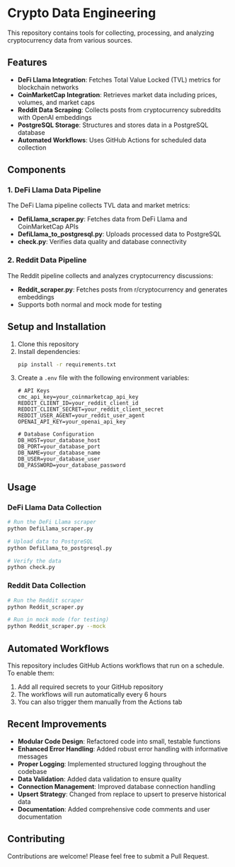 # Crypto Data Engineering

This repository contains tools for collecting, processing, and analyzing cryptocurrency data from various sources.

## Features

- **DeFi Llama Integration**: Fetches Total Value Locked (TVL) metrics for blockchain networks
- **CoinMarketCap Integration**: Retrieves market data including prices, volumes, and market caps
- **Reddit Data Scraping**: Collects posts from cryptocurrency subreddits with OpenAI embeddings
- **PostgreSQL Storage**: Structures and stores data in a PostgreSQL database
- **Automated Workflows**: Uses GitHub Actions for scheduled data collection

## Components

### 1. DeFi Llama Data Pipeline

The DeFi Llama pipeline collects TVL data and market metrics:

- **DefiLlama_scraper.py**: Fetches data from DeFi Llama and CoinMarketCap APIs
- **DefiLlama_to_postgresql.py**: Uploads processed data to PostgreSQL
- **check.py**: Verifies data quality and database connectivity

### 2. Reddit Data Pipeline

The Reddit pipeline collects and analyzes cryptocurrency discussions:

- **Reddit_scraper.py**: Fetches posts from r/cryptocurrency and generates embeddings
- Supports both normal and mock mode for testing

## Setup and Installation

1. Clone this repository
2. Install dependencies:
   ```bash
   pip install -r requirements.txt
   ```
3. Create a `.env` file with the following environment variables:
   ```
   # API Keys
   cmc_api_key=your_coinmarketcap_api_key
   REDDIT_CLIENT_ID=your_reddit_client_id
   REDDIT_CLIENT_SECRET=your_reddit_client_secret
   REDDIT_USER_AGENT=your_reddit_user_agent
   OPENAI_API_KEY=your_openai_api_key

   # Database Configuration
   DB_HOST=your_database_host
   DB_PORT=your_database_port
   DB_NAME=your_database_name
   DB_USER=your_database_user
   DB_PASSWORD=your_database_password
   ```

## Usage

### DeFi Llama Data Collection

```bash
# Run the DeFi Llama scraper
python DefiLlama_scraper.py

# Upload data to PostgreSQL
python DefiLlama_to_postgresql.py

# Verify the data
python check.py
```

### Reddit Data Collection

```bash
# Run the Reddit scraper
python Reddit_scraper.py

# Run in mock mode (for testing)
python Reddit_scraper.py --mock
```

## Automated Workflows

This repository includes GitHub Actions workflows that run on a schedule. To enable them:

1. Add all required secrets to your GitHub repository
2. The workflows will run automatically every 6 hours
3. You can also trigger them manually from the Actions tab

## Recent Improvements

- **Modular Code Design**: Refactored code into small, testable functions
- **Enhanced Error Handling**: Added robust error handling with informative messages
- **Proper Logging**: Implemented structured logging throughout the codebase
- **Data Validation**: Added data validation to ensure quality
- **Connection Management**: Improved database connection handling
- **Upsert Strategy**: Changed from replace to upsert to preserve historical data
- **Documentation**: Added comprehensive code comments and user documentation

## Contributing

Contributions are welcome! Please feel free to submit a Pull Request. 